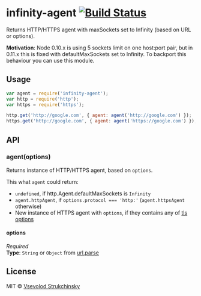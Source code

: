 # infinity-agent [![Build Status](https://travis-ci.org/floatdrop/infinity-agent.svg?branch=master)](https://travis-ci.org/floatdrop/infinity-agent)

Returns HTTP/HTTPS agent with maxSockets set to Infinity (based on URL or options).

__Motivation__: Node 0.10.x is using 5 sockets limit on one host:port pair, but in 0.11.x this is fixed with defaultMaxSockets set to Infinity. To backport this behaviour you can use this module.

## Usage

```js
var agent = require('infinity-agent');
var http = require('http');
var https = require('https');

http.get('http://google.com', { agent: agent('http://google.com') });
https.get('http://google.com', { agent: agent('https://google.com') });
```

## API

### agent(options)

Returns instance of HTTP/HTTPS agent, based on `options`.

This what `agent` could return:

 * `undefined`, if http.Agent.defaultMaxSockets is `Infinity`
 * `agent.httpAgent`, if `options.protocol === 'http:'` (`agent.httpsAgent` otherwise)
 * New instance of HTTPS agent with `options`, if they contains any of [tls options](http://nodejs.org/api/tls.html#tls_tls_connect_options_callback)

#### options  
_Required_  
__Type__: `String` or `Object` from [url.parse](http://nodejs.org/docs/latest/api/url.html#url_url_parse_urlstr_parsequerystring_slashesdenotehost)

## License

MIT © [Vsevolod Strukchinsky](floatdrop@gmail.com)
